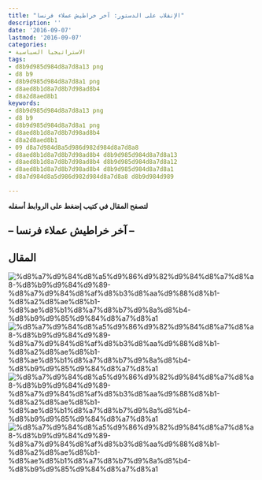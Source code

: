 ```yaml
---
title: "الإنقلاب على الدستور: آخر خراطيش عملاء فرنسا"
description: ''
date: '2016-09-07'
lastmod: '2016-09-07'
categories:
- الاستراتيجيا السياسية
tags:
- d8b9d985d984d8a7d8a13 png
- d8 b9
- d8b9d985d984d8a7d8a1 png
- d8aed8b1d8a7d8b7d98ad8b4
- d8a2d8aed8b1
keywords:
- d8b9d985d984d8a7d8a13 png
- d8 b9
- d8b9d985d984d8a7d8a1 png
- d8aed8b1d8a7d8b7d98ad8b4
- d8a2d8aed8b1
- 09 d8a7d984d8a5d986d982d984d8a7d8a8
- d8aed8b1d8a7d8b7d98ad8b4 d8b9d985d984d8a7d8a13
- d8aed8b1d8a7d8b7d98ad8b4 d8b9d985d984d8a7d8a12
- d8aed8b1d8a7d8b7d98ad8b4 d8b9d985d984d8a7d8a1
- d8a7d984d8a5d986d982d984d8a7d8a8 d8b9d984d989

---
```

**لتصفح المقال في كتيب إضغط على الروابط أسفله**

## **– آخر خراطيش عملاء فرنسا –**

## المقال

![%d8%a7%d9%84%d8%a5%d9%86%d9%82%d9%84%d8%a7%d8%a8-%d8%b9%d9%84%d9%89-%d8%a7%d9%84%d8%af%d8%b3%d8%aa%d9%88%d8%b1-%d8%a2%d8%ae%d8%b1-%d8%ae%d8%b1%d8%a7%d8%b7%d9%8a%d8%b4-%d8%b9%d9%85%d9%84%d8%a7%d8%a1](https://abouyaarebmarzouki.wordpress.com/wp-content/uploads/2016/09/d8a7d984d8a5d986d982d984d8a7d8a8-d8b9d984d989-d8a7d984d8afd8b3d8aad988d8b1-d8a2d8aed8b1-d8aed8b1d8a7d8b7d98ad8b4-d8b9d985d984d8a7d8a1.png?w=648) ![%d8%a7%d9%84%d8%a5%d9%86%d9%82%d9%84%d8%a7%d8%a8-%d8%b9%d9%84%d9%89-%d8%a7%d9%84%d8%af%d8%b3%d8%aa%d9%88%d8%b1-%d8%a2%d8%ae%d8%b1-%d8%ae%d8%b1%d8%a7%d8%b7%d9%8a%d8%b4-%d8%b9%d9%85%d9%84%d8%a7%d8%a1](https://abouyaarebmarzouki.wordpress.com/wp-content/uploads/2016/09/d8a7d984d8a5d986d982d984d8a7d8a8-d8b9d984d989-d8a7d984d8afd8b3d8aad988d8b1-d8a2d8aed8b1-d8aed8b1d8a7d8b7d98ad8b4-d8b9d985d984d8a7d8a11.png?w=648) ![%d8%a7%d9%84%d8%a5%d9%86%d9%82%d9%84%d8%a7%d8%a8-%d8%b9%d9%84%d9%89-%d8%a7%d9%84%d8%af%d8%b3%d8%aa%d9%88%d8%b1-%d8%a2%d8%ae%d8%b1-%d8%ae%d8%b1%d8%a7%d8%b7%d9%8a%d8%b4-%d8%b9%d9%85%d9%84%d8%a7%d8%a1](https://abouyaarebmarzouki.wordpress.com/wp-content/uploads/2016/09/d8a7d984d8a5d986d982d984d8a7d8a8-d8b9d984d989-d8a7d984d8afd8b3d8aad988d8b1-d8a2d8aed8b1-d8aed8b1d8a7d8b7d98ad8b4-d8b9d985d984d8a7d8a12.png?w=648) ![%d8%a7%d9%84%d8%a5%d9%86%d9%82%d9%84%d8%a7%d8%a8-%d8%b9%d9%84%d9%89-%d8%a7%d9%84%d8%af%d8%b3%d8%aa%d9%88%d8%b1-%d8%a2%d8%ae%d8%b1-%d8%ae%d8%b1%d8%a7%d8%b7%d9%8a%d8%b4-%d8%b9%d9%85%d9%84%d8%a7%d8%a1](https://abouyaarebmarzouki.wordpress.com/wp-content/uploads/2016/09/d8a7d984d8a5d986d982d984d8a7d8a8-d8b9d984d989-d8a7d984d8afd8b3d8aad988d8b1-d8a2d8aed8b1-d8aed8b1d8a7d8b7d98ad8b4-d8b9d985d984d8a7d8a13.png?w=648)

###
